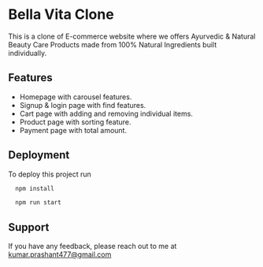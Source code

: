 
# Bella Vita Clone

 This is a clone of E-commerce website where we offers Ayurvedic
 & Natural Beauty Care Products made from  100% Natural 
 Ingredients built individually.


## Features

- Homepage with carousel features.
- Signup & login page with find features.
- Cart page with adding and removing individual items.
- Product page with sorting feature.
- Payment page with total amount.



## Deployment

To deploy this project run

```bash
  npm install
```

```bash
  npm run start
```


## Support

If you have any feedback, please reach out to me at kumar.prashant477@gmail.com

